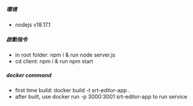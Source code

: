 ##### 環境
- nodejs v18.17.1

##### 啟動指令
- in root folder: npm i & run node server.js
- cd client: npm i & run npm start

##### docker command
- first time build: docker build -t srt-editor-app .
- after built, use docker run -p 3000:3001 srt-editor-app to run service
